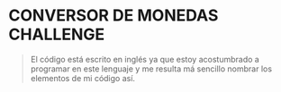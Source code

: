 # CONVERSOR DE MONEDAS CHALLENGE

> El código está escrito en inglés ya que estoy acostumbrado a programar en este lenguaje y me resulta má sencillo nombrar los elementos de mi código así.
